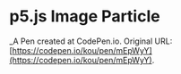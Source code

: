 # p5.js Image Particle
 _A Pen created at CodePen.io. Original URL: [https://codepen.io/kou/pen/mEpWyY](https://codepen.io/kou/pen/mEpWyY).

 